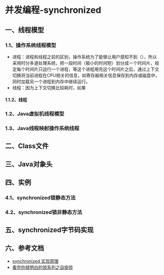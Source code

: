 # 并发编程-synchronized

## 一、线程模型
### 1.1、操作系统线程模型
* 进程：进程和线程之前的区别，操作系统为了能够让用户感知不到（），所以采用时分多道处理系统，把一段时间（极小的时间短）划分成一个时间片，规定每个时间片只运行一个进程，等这个进程用完这个时间片之后，通过上下文切换将当前进程在CPU相关的信息，如寄存器相关信息保存到内存或磁盘中，同时加载另一个进程到内存中继续运行。
* 线程：因为上下文切换比较耗时，如果



#### 1.1.2、线程

### 1.2、Java虚拟机线程模型
### 1.3、Java线程映射操作系统线程

## 二、Class文件

## 三、Java对象头

## 四、实例
###  4.1、synchronized锁静态方法
###  4.2、synchronized锁非静态方法
## 五、synchronized字节码实现

## 六、参考文档
* [synchronized 实现原理](https://xiaomi-info.github.io/2020/03/24/synchronized/)
* [看完你就明白的锁系列之自旋锁](https://www.cnblogs.com/cxuanBlog/p/11679883.html)